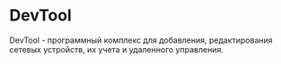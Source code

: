 # DevTool
DevTool - программный комплекс для добавления, редактирования сетевых устройств, их учета и удаленного управления.
